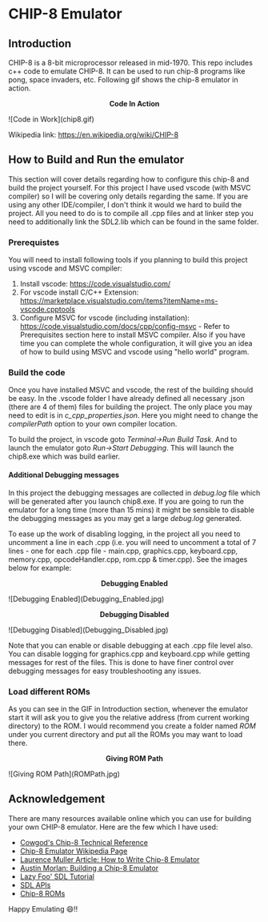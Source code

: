 # CHIP-8 Emulator

## Introduction
CHIP-8 is a 8-bit microprocessor released in mid-1970. This repo includes c++ code to emulate CHIP-8. It can be used to run chip-8 programs like pong, space invaders, etc. Following gif shows the chip-8 emulator in action.

<p align="center"><b>Code In Action</b></p>
![Code in Work](chip8.gif)

Wikipedia link: https://en.wikipedia.org/wiki/CHIP-8 

## How to Build and Run the emulator
This section will cover details regarding how to configure this chip-8 and build the project yourself. For this project I have used vscode (with MSVC compiler) so I will be covering only details regarding the same. If you are using any other IDE/compiler, I don't think it would we hard to build the project. All you need to do is to compile all .cpp files and at linker step you need to additionally link the SDL2.lib which can be found in the same folder.

### Prerequistes
You will need to install following tools if you planning to build this project using vscode and MSVC compiler:
1. Install vscode: https://code.visualstudio.com/ 
2. For vscode install C/C++ Extension: https://marketplace.visualstudio.com/items?itemName=ms-vscode.cpptools
3. Configure MSVC for vscode (including installation): https://code.visualstudio.com/docs/cpp/config-msvc - Refer to Prerequisites section here to install MSVC compiler. Also if you have time you can complete the whole configuration, it will give you an idea of how to build using MSVC and vscode using "hello world" program.

### Build the code
Once you have installed MSVC and vscode, the rest of the building should be easy. In the .vscode folder I have already defined all necessary .json (there are 4 of them) files for building the project. The only place you may need to edit is in *c_cpp_properties.json*. Here you might need to change the *compilerPath* option to your own compiler location.

To build the project, in vscode goto *Terminal->Run Build Task*. And to launch the emulator goto *Run->Start Debugging*. This will launch the chip8.exe which was build earlier.

#### Additional Debugging messages
In this project the debugging messages are collected in *debug.log* file which will be generated after you launch chip8.exe. If you are going to run the emulator for a long time (more than 15 mins) it might be sensible to disable the debugging messages as you may get a large *debug.log* generated.

To ease up the work of disabling logging, in the project all you need to uncomment a line in each .cpp (i.e. you will need to uncomment a total of 7 lines - one for each .cpp file - main.cpp, graphics.cpp, keyboard.cpp, memory.cpp, opcodeHandler.cpp, rom.cpp & timer.cpp). See the images below for example:

<p align="center"><b>Debugging Enabled</b></p>
![Debugging Enabled](Debugging_Enabled.jpg)

<p align="center"><b>Debugging Disabled</b></p>
![Debugging Disabled](Debugging_Disabled.jpg)

Note that you can enable or disable debugging at each .cpp file level also. You can disable logging for graphics.cpp and keyboard.cpp while getting messages for rest of the files. This is done to have finer control over debugging messages for easy troubleshooting any issues.

### Load different ROMs
As you can see in the GIF in Introduction section, whenever the emulator start it will ask you to give you the relative address (from current working directory) to the ROM. I would recommend you create a folder named *ROM* under you current directory and put all the ROMs you may want to load there.

<p align="center"><b>Giving ROM Path</b></p>
![Giving ROM Path](ROMPath.jpg)

## Acknowledgement
There are many resources available online which you can use for building your own CHIP-8 emulator. Here are the few which I have used:
- [Cowgod's Chip-8 Technical Reference](http://devernay.free.fr/hacks/chip8/C8TECH10.HTM)
- [Chip-8 Emulator Wikipedia Page](https://en.wikipedia.org/wiki/CHIP-8#)
- [Laurence Muller Article: How to Write Chip-8 Emulator](http://www.multigesture.net/articles/how-to-write-an-emulator-chip-8-interpreter/)
- [Austin Morlan: Building a Chip-8 Emulator](https://austinmorlan.com/posts/chip8_emulator/)
- [Lazy Foo' SDL Tutorial](https://lazyfoo.net/tutorials/SDL/index.php)
- [SDL APIs](https://wiki.libsdl.org/APIByCategory)
- [Chip-8 ROMs](https://github.com/kripod/chip8-roms)

Happy Emulating :smile:!!
